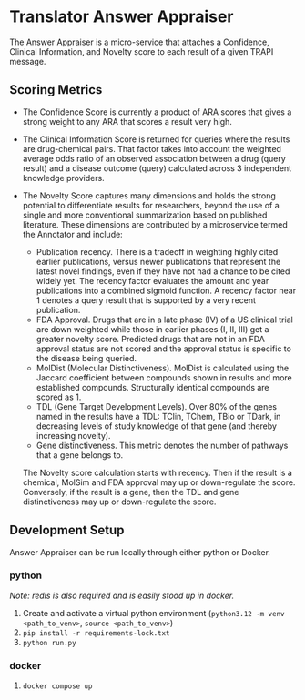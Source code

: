 # Translator Answer Appraiser
The Answer Appraiser is a micro-service that attaches a Confidence, Clinical Information, and Novelty score to each result of a given TRAPI message.

## Scoring Metrics
- The Confidence Score is currently a product of ARA scores that gives a strong weight to any ARA that scores a result very high.

- The Clinical Information Score is returned for queries where the results are drug-chemical pairs.  That factor takes into account the weighted average odds ratio of an observed association between a drug (query result) and a disease outcome (query) calculated across 3 independent knowledge providers.

- The Novelty Score captures many dimensions and holds the strong potential to differentiate results for researchers, beyond the use of a single and more conventional summarization based on published literature. These dimensions are contributed by a microservice termed the Annotator and include:
  - Publication recency.  There is a tradeoff in weighting highly cited earlier publications, versus newer publications that represent the latest novel findings, even if they have not had a chance to be cited widely yet. The recency factor evaluates the amount and year publications into a combined sigmoid function.  A recency factor near 1 denotes a query result that is supported by a very recent publication.
  - FDA Approval.  Drugs that are in a late phase (IV) of a US clinical trial are down weighted while those in earlier phases (I, II, III) get a greater novelty score.  Predicted drugs that are not in an FDA approval status are not scored and the approval status is specific to the disease being queried.
  - MolDist (Molecular Distinctiveness).  MolDist is calculated using the Jaccard coefficient between compounds shown in results and more established compounds.  Structurally identical compounds are scored as 1. 
  - TDL (Gene Target Development Levels).  Over 80% of the genes named in the results have a TDL: TClin, TChem, TBio or TDark, in decreasing levels of study knowledge of that gene (and thereby increasing novelty).
  - Gene distinctiveness. This metric denotes the number of pathways that a gene belongs to. 

  The Novelty score calculation starts with recency.  Then if the result is a chemical, MolSim and FDA approval may up or down-regulate the score.  Conversely, if the result is a gene, then the TDL and gene distinctiveness may up or down-regulate the score.


## Development Setup
Answer Appraiser can be run locally through either python or Docker.


### python
_Note: redis is also required and is easily stood up in docker._
1. Create and activate a virtual python environment (`python3.12 -m venv <path_to_venv>`, `source <path_to_venv>`)
1. `pip install -r requirements-lock.txt`
1. `python run.py`

### docker
1. `docker compose up`

